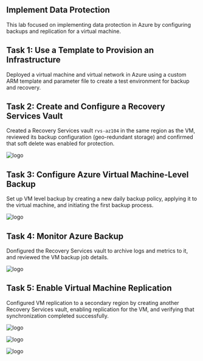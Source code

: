 ## Implement Data Protection

This lab focused on implementing data protection in Azure by configuring backups and replication for a virtual machine.

## Task 1: Use a Template to Provision an Infrastructure

Deployed a virtual machine and virtual network in Azure using a custom ARM template and parameter file to create a test environment for backup and recovery.

## Task 2: Create and Configure a Recovery Services Vault

Created a Recovery Services vault  `rvs-az104` in the same region as the VM, reviewed its backup configuration (geo-redundant storage) and confirmed that soft delete was enabled for protection.

![logo](https://github.com/dy1000/Azure-Administrator-AZ-104-Labs/blob/main/Labs/All-Files/lab10-pic1.png)

## Task 3: Configure Azure Virtual Machine-Level Backup

Set up VM level backup by creating a new daily backup policy, applying it to the virtual machine, and initiating the first backup process.

![logo](https://github.com/dy1000/Azure-Administrator-AZ-104-Labs/blob/main/Labs/All-Files/lab10-pic2.png)


## Task 4: Monitor Azure Backup

Donfigured the Recovery Services vault to archive logs and metrics to it, and reviewed the VM backup job details.

![logo](https://github.com/dy1000/Azure-Administrator-AZ-104-Labs/blob/main/Labs/All-Files/lab10-pic3.png)

## Task 5: Enable Virtual Machine Replication

Configured VM replication to a secondary region by creating another Recovery Services vault, enabling replication for the VM, and verifying that synchronization completed successfully.

![logo](https://github.com/dy1000/Azure-Administrator-AZ-104-Labs/blob/main/Labs/All-Files/lab10-pic4.png)

![logo](https://github.com/dy1000/Azure-Administrator-AZ-104-Labs/blob/main/Labs/All-Files/lab10-pic5.png)

![logo](https://github.com/dy1000/Azure-Administrator-AZ-104-Labs/blob/main/Labs/All-Files/lab10-pic6.png)
